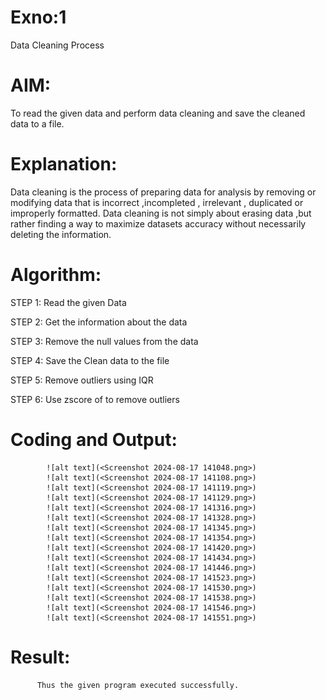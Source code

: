 # Exno:1
Data Cleaning Process

# AIM:
To read the given data and perform data cleaning and save the cleaned data to a file.

# Explanation:
Data cleaning is the process of preparing data for analysis by removing or modifying data that is incorrect ,incompleted , irrelevant , duplicated or improperly formatted. Data cleaning is not simply about erasing data ,but rather finding a way to maximize datasets accuracy without necessarily deleting the information.

# Algorithm:
STEP 1: Read the given Data

STEP 2: Get the information about the data

STEP 3: Remove the null values from the data

STEP 4: Save the Clean data to the file

STEP 5: Remove outliers using IQR

STEP 6: Use zscore of to remove outliers

# Coding and Output:
            ![alt text](<Screenshot 2024-08-17 141048.png>)
            ![alt text](<Screenshot 2024-08-17 141108.png>)
            ![alt text](<Screenshot 2024-08-17 141119.png>)
            ![alt text](<Screenshot 2024-08-17 141129.png>)
            ![alt text](<Screenshot 2024-08-17 141316.png>)
            ![alt text](<Screenshot 2024-08-17 141328.png>)
            ![alt text](<Screenshot 2024-08-17 141345.png>)
            ![alt text](<Screenshot 2024-08-17 141354.png>)
            ![alt text](<Screenshot 2024-08-17 141420.png>)
            ![alt text](<Screenshot 2024-08-17 141434.png>)
            ![alt text](<Screenshot 2024-08-17 141446.png>)
            ![alt text](<Screenshot 2024-08-17 141523.png>)
            ![alt text](<Screenshot 2024-08-17 141530.png>)
            ![alt text](<Screenshot 2024-08-17 141538.png>)
            ![alt text](<Screenshot 2024-08-17 141546.png>)
            ![alt text](<Screenshot 2024-08-17 141551.png>)

# Result:
          Thus the given program executed successfully.
